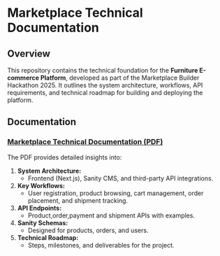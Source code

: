 # Marketplace Technical Documentation

## Overview
This repository contains the technical foundation for the **Furniture E-commerce Platform**, developed as part of the Marketplace Builder Hackathon 2025. It outlines the system architecture, workflows, API requirements, and technical roadmap for building and deploying the platform.


## Documentation
### [Marketplace Technical Documentation (PDF)](docs/Marketplace_Technical_Documentation.pdf)
The PDF provides detailed insights into:
1. **System Architecture:**
   - Frontend (Next.js), Sanity CMS, and third-party API integrations.
2. **Key Workflows:**
   - User registration, product browsing, cart management, order placement, and shipment tracking.
3. **API Endpoints:**
   - Product,order,payment and shipment APIs with examples.
4. **Sanity Schemas:**
   - Designed for products, orders, and users.
5. **Technical Roadmap:**
   - Steps, milestones, and deliverables for the project.

  
